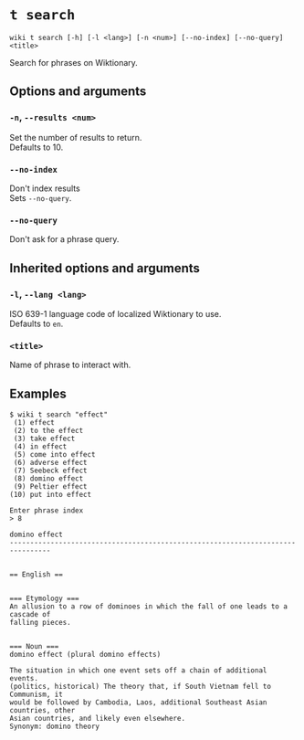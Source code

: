 # `t search`

```text
wiki t search [-h] [-l <lang>] [-n <num>] [--no-index] [--no-query] <title>
```

Search for phrases on Wiktionary.

## Options and arguments

### **`-n`**, `--results <num>`

Set the number of results to return.  
Defaults to 10.

### **`--no-index`**

Don't index results  
Sets `--no-query`.

### **`--no-query`**

Don't ask for a phrase query.

## Inherited options and arguments

### **`-l`**, `--lang <lang>`

ISO 639-1 language code of localized Wiktionary to use.  
Defaults to `en`.

### **`<title>`**

Name of phrase to interact with.

## Examples

```text
$ wiki t search "effect"
 (1) effect
 (2) to the effect
 (3) take effect
 (4) in effect
 (5) come into effect
 (6) adverse effect
 (7) Seebeck effect
 (8) domino effect
 (9) Peltier effect
(10) put into effect

Enter phrase index
> 8

domino effect
--------------------------------------------------------------------------------


== English ==


=== Etymology ===
An allusion to a row of dominoes in which the fall of one leads to a cascade of
falling pieces.


=== Noun ===
domino effect (plural domino effects)

The situation in which one event sets off a chain of additional events.
(politics, historical) The theory that, if South Vietnam fell to Communism, it
would be followed by Cambodia, Laos, additional Southeast Asian countries, other
Asian countries, and likely even elsewhere.
Synonym: domino theory
```
